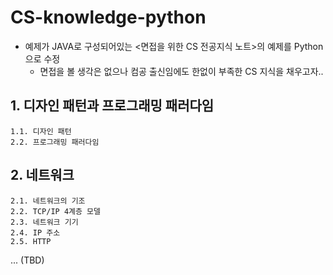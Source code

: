 # CS-knowledge-python

- 예제가 JAVA로 구성되어있는 <면접을 위한 CS 전공지식 노트>의 예제를 Python으로 수정
  - 면접을 볼 생각은 없으나 컴공 출신임에도 한없이 부족한 CS 지식을 채우고자..
 
## 1. 디자인 패턴과 프로그래밍 패러다임
    1.1. 디자인 패턴
    2.2. 프로그래밍 패러다임

## 2. 네트워크
    2.1. 네트워크의 기조
    2.2. TCP/IP 4계층 모델 
    2.3. 네트워크 기기 
    2.4. IP 주소 
    2.5. HTTP 

... (TBD)
